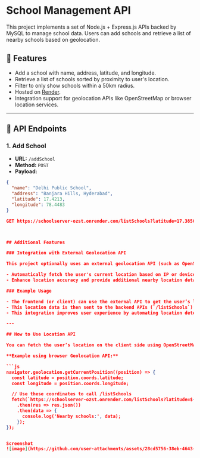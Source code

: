 # School Management API

This project implements a set of Node.js + Express.js APIs backed by MySQL to manage school data. Users can add schools and retrieve a list of nearby schools based on geolocation.

## 📌 Features

- Add a school with name, address, latitude, and longitude.
- Retrieve a list of schools sorted by proximity to user's location.
- Filter to only show schools within a 50km radius.
- Hosted on [Render](https://schoolserver-ozst.onrender.com).
- Integration support for geolocation APIs like OpenStreetMap or browser location services.

---

## 🚀 API Endpoints

### 1. Add School

- **URL:** `/addSchool`
- **Method:** `POST`
- **Payload:**

```json
{
  "name": "Delhi Public School",
  "address": "Banjara Hills, Hyderabad",
  "latitude": 17.4213,
  "longitude": 78.4483
}

GET https://schoolserver-ozst.onrender.com/listSchools?latitude=17.3850&longitude=78.4867



## Additional Features

### Integration with External Geolocation API

This project optionally uses an external geolocation API (such as OpenStreetMap’s Nominatim or similar services) to:

- Automatically fetch the user's current location based on IP or device GPS.
- Enhance location accuracy and provide additional nearby location details.

### Example Usage

- The frontend (or client) can use the external API to get the user’s latitude and longitude.
- This location data is then sent to the backend APIs (`/listSchools`) to fetch nearby schools.
- This integration improves user experience by automating location detection without manual input.

---

## How to Use Location API

You can fetch the user’s location on the client side using OpenStreetMap Nominatim API or the browser’s Geolocation API:

**Example using browser Geolocation API:**

```js
navigator.geolocation.getCurrentPosition((position) => {
  const latitude = position.coords.latitude;
  const longitude = position.coords.longitude;

  // Use these coordinates to call /listSchools
  fetch(`https://schoolserver-ozst.onrender.com/listSchools?latitude=${latitude}&longitude=${longitude}`)
    .then(res => res.json())
    .then(data => {
      console.log('Nearby schools:', data);
    });
});


Screenshot
![image](https://github.com/user-attachments/assets/28cd5756-38eb-4643-8c29-8c547f566a97)
